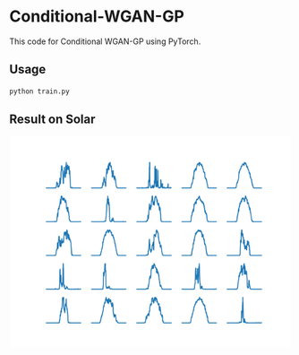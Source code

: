 # Conditional-WGAN-GP
This code for Conditional WGAN-GP using PyTorch.


## Usage
```python
python train.py
```

## Result on Solar
![solar_scenario](/imgs/samples.png)
